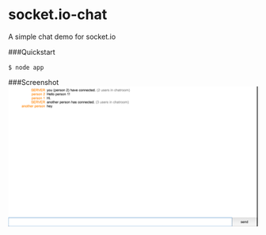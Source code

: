 socket.io-chat
==============

A simple chat demo for socket.io

###Quickstart
```
$ node app
```

###Screenshot
![screenshot](./screenshot.png)
